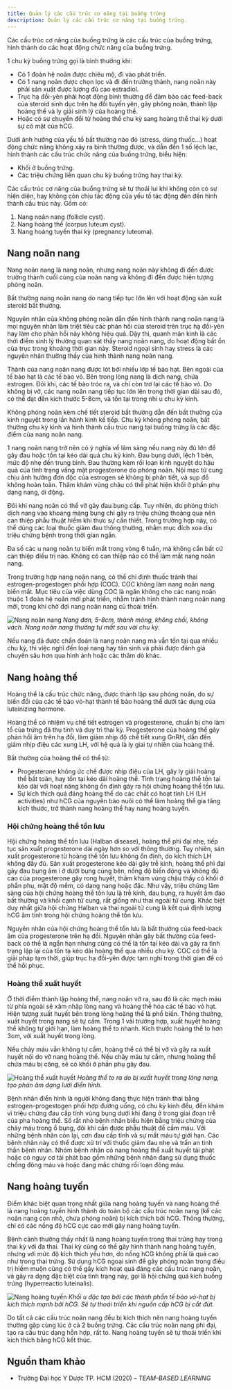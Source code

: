 ```yaml
---
title: Quản lý các cấu trúc cơ năng tại buồng trứng
description: Quản lý các cấu trúc cơ năng tại buồng trứng.
---
```


Các cấu trúc cơ năng của buồng trứng là các cấu trúc của buồng trứng, hình thành do các hoạt động chức năng của buồng trứng.

1 chu kỳ buồng trứng gọi là bình thường khi:

- Có 1 đoàn hệ noãn được chiêu mộ, đi vào phát triển.
- Có 1 nang noãn được chọn lọc và đi đến trưởng thành, nang noãn này phải sản xuất được lượng đủ cao estradiol.
- Trục hạ đồi-yên phải hoạt động bình thường để đảm bảo các feed-back của steroid sinh dục trên hạ đồi tuyến yên, gây phóng noãn, thành lập hoàng thể và ly giải sinh lý của hoàng thể.
- Hoặc có sự chuyển đổi từ hoàng thể chu kỳ sang hoàng thể thai kỳ dưới sự có mặt của hCG.

Dưới ảnh hưởng của yếu tố bất thường nào đó (stress, dùng thuốc…) hoạt động chức năng không xảy ra bình thường được, và dẫn đến 1 số lệch lạc, hình thành các cấu trúc chức năng của buồng trứng, biểu hiện:

- Khối ở buồng trứng.
- Các triệu chứng liên quan chu kỳ buồng trứng hay thai kỳ.

Các cấu trúc cơ năng của buồng trứng sẽ tự thoái lui khi không còn có sự hiện diện, hay không còn chịu tác động của yếu tố tác động đến đến hình thành cấu trúc này. Gồm có:

1. Nang noãn nang (follicle cyst).
2. Nang hoàng thể (corpus luteum cyst).
3. Nang hoàng tuyến thai kỳ (pregnancy luteoma).

## Nang noãn nang

Nang noãn nang là nang noãn, nhưng nang noãn này không đi đến được trưởng thành cuối cùng của noãn nang và không đi đến được hiện tượng phóng noãn.

Bất thường nang noãn nang do nang tiếp tục lớn lên với hoạt động sản xuất steroid bất thường.

Nguyên nhân của không phóng noãn dẫn đến hình thành nang noãn nang là mọi nguyên nhân làm triệt tiêu các phản hồi của steroid trên trục hạ đồi-yên hay làm cho phản hồi này không hiệu quả. Dậy thì, quanh mãn kinh là các thời điểm sinh lý thường quan sát thấy nang noãn nang, do hoạt động bất ổn của trục trong khoảng thời gian này. Steroid ngoại sinh hay stress là các nguyên nhân thường thấy của hình thành nang noãn nang.

Thành của nang noãn nang được lót bởi nhiều lớp tế bào hạt. Bên ngoài của tế bào hạt là các tế bào vỏ. Bên trong lòng nang là dịch nang, chứa estrogen. Đôi khi, các tế bào tróc ra, và chỉ còn trơ lại các tế bào vỏ. Do không bị vỡ, các nang noãn nang tiếp tục lớn lên trong thời gian dài sau đó, có thể đạt đến kích thước 5-8cm, và tồn tại trong nhi u chu kỳ kinh.

Không phóng noãn kèm chế tiết steroid bất thường dẫn đến bất thường của kinh nguyệt trong lần hành kinh kế tiếp. Chu kỳ không phóng noãn, bất thường chu kỳ kinh và hình thành cấu trúc nang tại buồng trứng là các đặc điểm của nang noãn nang.

1 nang noãn nang trở nên có ý nghĩa về lâm sàng nếu nang này đủ lớn để gây đau hoặc tồn tại kéo dài quá chu kỳ kinh. Đau bụng dưới, lệch 1 bên, mức độ nhẹ đến trung bình. Đau thường kèm rối loạn kinh nguyệt do hậu quả của tình trạng vắng mặt progesterone do phóng noãn. Nội mạc tử cung chịu ảnh hưởng đơn độc của estrogen sẽ không bị phân tiết, và sụp đổ không hoàn toàn. Thăm khám vùng chậu có thể phát hiện khối ở phần phụ dạng nang, di động.

Đôi khi nang noãn có thể vỡ gây đau bụng cấp. Tuy nhiên, do phóng thích dịch nang vào khoang màng bụng chỉ gây ra triệu chứng thoáng qua nên can thiệp phẫu thuật hiếm khi thực sự cần thiết. Trong trường hợp này, có thể dùng các loại thuốc giảm đau thông thường, nhằm mục đích xoa dịu triệu chứng bệnh trong thời gian ngắn.

Đa số các u nang noãn tự biến mất trong vòng 6 tuần, mà không cần bất cứ can thiệp điều trị nào. Không có can thiệp nào có thể làm mất nang noãn nang.

Trong trường hợp nang noãn nang, có thể chỉ định thuốc tránh thai estrogen-progestogen phối hợp (COC). COC không làm nang noãn nang biến mất. Mục tiêu của việc dùng COC là ngăn không cho các nang noãn thuộc 1 đoàn hệ noãn mới phát triển, nhằm tránh hình thành nang noãn nang mới, trong khi chờ đợi nang noãn nang cũ thoái triển.

![Nang noãn nang](../../../../assets/phu-khoa/quan-ly-cac-cau-truc-co-nang-buong-trung/nang-noan-nang.png)
_Nang đơn, 5-8cm, thành mỏng, không chồi, không vách. Nang noãn nang thường tự mất sau vài chu kỳ._

Nếu nang đã được chẩn đoán là nang noãn nang mà vẫn tồn tại qua nhiều chu kỳ, thì việc nghĩ đến loại nang hay tân sinh và phải được đánh giá chuyên sâu hơn qua hình ảnh hoặc các thăm dò khác.

## Nang hoàng thể

Hoàng thể là cấu trúc chức năng, được thành lập sau phóng noãn, do sự biến đổi của các tế bào vỏ-hạt thành tế bào hoàng thể dưới tác dụng của luteinizing hormone.

Hoàng thể có nhiệm vụ chế tiết estrogen và progesterone, chuẩn bị cho làm tổ của trứng đã thụ tinh và duy trì thai kỳ. Progesterone của hoàng thể gây phản hồi âm trên hạ đồi, làm giảm nhịp độ chế tiết xung GnRH, dẫn đến giảm nhịp điệu các xung LH, với hệ quả là ly giai tự nhiên của hoàng thể.

Bất thường của hoàng thể có thể từ:

- Progesterone không ức chế được nhịp điệu của LH, gây ly giải hoàng thể bất toàn, hay tồn tại kéo dài hoàng thể. Tình trạng hoàng thể tồn tại kéo dài với hoạt năng không ổn định gây ra hội chứng hoàng thể tồn lưu.
- Sự kích thích quá đáng hoàng thể do các chất có hoạt tính LH (LH activities) như hCG của nguyên bào nuôi có thể làm hoàng thể gia tăng kích thước, trở thành nang hoàng thể hay nang hoàng tuyến.

### Hội chứng hoàng thể tồn lưu

Hội chứng hoàng thể tồn lưu (Halban disease), hoàng thể phì đại nhẹ, tiếp tục sản xuất progesterone dài ngày hơn so với thông thường. Tuy nhiên, sản xuất progesterone từ hoàng thể tồn lưu không ổn định, do kích thích LH không đầy đủ. Sản xuất progesterone kéo dài gây trễ kinh, hoàng thể phì đại gây đau bụng âm ỉ ở dưới bụng cùng bên, nồng độ biến động và không đủ cao của progesterone gây rong huyết, thăm khám vùng chậu thấy có khối ở phần phụ, mật độ mềm, có dạng nang hoặc đặc. Như vậy, triệu chứng lâm sàng của hội chứng hoàng thể tồn lưu là trễ kinh, đau bụng, ra huyết âm đạo bất thường và khối cạnh tử cung, rất giống như thai ngoài tử cung. Khác biệt duy nhất giữa hội chứng Halban và thai ngoài tử cung là kết quả định lượng hCG âm tính trong hội chứng hoàng thể tồn lưu.

Nguyên nhân của hội chứng hoàng thể tồn lưu là bất thường của feed-back âm của progesterone trên hạ đồi. Nguyên nhân gây bất thường của feed-back có thể là ngắn hạn nhưng cũng có thể là tồn tại kéo dài và gây ra tình trạng lặp lại của tồn tạ kéo dài hoàng thể qua nhiều chu kỳ. COC có thể là giải pháp tạm thời, giúp trục hạ đồi-yên được tạm nghỉ trong thời gian để có thể hồi phục.

### Hoàng thể xuất huyết

Ở thời điểm thành lập hoàng thể, nang noãn vỡ ra, sau đó là các mạch máu từ phía ngoài sẽ xâm nhập lòng nang và hoàng thể hóa các tế bào vỏ hạt. Hiện tượng xuất huyết bên trong lòng hoàng thể là phổ biến. Thông thường, xuất huyết trong nang sẽ tự cầm. Trong 1 vài trường hợp, xuất huyết hoàng thể không tự giới hạn, làm hoàng thể to nhanh. Kích thước hoàng thể to hơn 3cm, với xuất huyết trong lòng.

Nếu chảy máu vẫn không tự cầm, hoàng thể có thể bị vỡ và gây ra xuất huyết nội do vỡ nang hoàng thể. Nếu chảy máu tự cầm, nhưng hoàng thể chứa máu bị căng, sẽ có khối ở phần phụ gây đau.

![Hoàng thể xuất huyết](../../../../assets/phu-khoa/quan-ly-cac-cau-truc-co-nang-buong-trung/hoang-the-xuat-huyet.png)
_Hoàng thể to ra do bị xuất huyết trong lòng nang, tạo phản âm dạng lưới điển hình._

Bệnh nhân điển hình là người không đang thực hiện tránh thai bằng estrogen-progestogen phối hợp đường uống, có chu kỳ kinh đều, đến khám vì triệu chứng đau cấp tính vùng bụng dưới khi đang ở trong giai đoạn trễ của pha hoàng thể. Số rất nhỏ bệnh nhân biểu hiện bằng triệu chứng của chảy máu trong ổ bụng, đôi khi cần được phẫu thuật để cầm máu. Với những bệnh nhân còn lại, cơn đau cấp tính và sự mất máu tự giới hạn. Các bệnh nhân này có thể được xử trí với thuốc giảm đau nhẹ và trấn an tinh thần bệnh nhân. Nhóm bệnh nhân có nang hoàng thể xuất huyết tái phát hoặc có nguy cơ tái phát bao gồm những bệnh nhân đang sử dụng thuốc chống đông máu và hoặc đang mắc chứng rối loạn đông máu.

## Nang hoàng tuyến

Điểm khác biệt quan trọng nhất giữa nang hoàng tuyến và nang hoàng thể là nang hoàng tuyến hình thành do toàn bộ các cấu trúc noãn nang (kể các noãn nang còn nhỏ, chưa phóng noãn) bị kích thích bởi hCG. Thông thường, chỉ có các nồng độ hCG cực cao mới gây nang hoàng tuyến.

Bệnh cảnh thường thấy nhất là nang hoàng tuyến trong thai trứng hay trong thai kỳ với đa thai. Thai kỳ cũng có thể gây hình thành nang hoàng tuyến, nhưng với mức độ kích thích yếu hơn, do nồng hCG không phải là quá cao như trong thai trứng. Sử dụng hCG ngoại sinh để gây phóng noãn trong điều trị hiếm muộn cũng có thể gây kích hoạt quá đáng các cấu trúc nang noãn, và gây ra dạng đặc biệt của tình trạng này, gọi là hội chứng quá kích buồng trứng (hyperreactio luteinalis).

![Nang hoàng tuyến](../../../../assets/phu-khoa/quan-ly-cac-cau-truc-co-nang-buong-trung/nang-hoang-tuyen.png)
_Khối u đặc tạo bởi các thành phần tế bào vỏ-hạt bị kích thích mạnh bởi hCG. Sẽ tự thoái triển khi nguồn cấp hCG bị cắt đứt._

Do tất cả các cấu trúc noãn nang đều bị kích thích nên nang hoàng tuyến thường gặp cùng lúc ở cả 2 buồng trứng. Các cấu trúc noãn nang phì đại, tạo ra cấu trúc dạng hỗn hợp, rất to. Nang hoàng tuyến sẽ tự thoái triển khi kích thích bằng hCG kết thúc.

## Nguồn tham khảo

- Trường Đại học Y Dược TP. HCM (2020) – _TEAM-BASED LEARNING_
